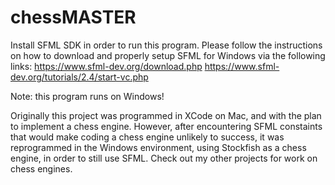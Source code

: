 # chessMASTER

Install SFML SDK in order to run this program. Please follow the instructions on how to download and properly setup SFML for Windows via the following links:
https://www.sfml-dev.org/download.php
https://www.sfml-dev.org/tutorials/2.4/start-vc.php

Note: this program runs on Windows!

Originally this project was programmed in XCode on Mac, and with the plan to implement a chess engine. However, after encountering SFML constaints that would make coding a chess engine unlikely to success, it was reprogrammed in the Windows environment, using Stockfish as a chess engine, in order to still use SFML. Check out my other projects for work on chess engines. 

